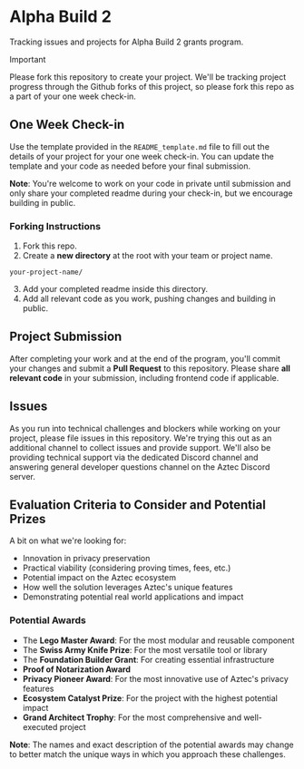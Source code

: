 # Alpha Build 2

Tracking issues and projects for Alpha Build 2 grants program.

> [!IMPORTANT]
> Please fork this repository to create your project. We'll be tracking project progress through the Github forks of this project, so please fork this repo as a part of your one week check-in.

## One Week Check-in 

Use the template provided in the `README_template.md` file to fill out the details of your project for your one week check-in. You can update the template and your code as needed before your final submission.

**Note**: You're welcome to work on your code in private until submission and only share your completed readme during your check-in, but we encourage building in public. 

### Forking Instructions

1. Fork this repo.
2. Create a **new directory** at the root with your team or project name.
```
your-project-name/
```
3. Add your completed readme inside this directory.
4. Add all relevant code as you work, pushing changes and building in public.
   
## Project Submission
After completing your work and at the end of the program, you'll commit your changes and submit a **Pull Request** to this repository. Please share **all relevant code** in your submission, including frontend code if applicable.

## Issues
As you run into technical challenges and blockers while working on your project, please file issues in this repository. We're trying this out as an additional channel to collect issues and provide support. We'll also be providing technical support via the dedicated Discord channel and answering general developer questions channel on the Aztec Discord server.

## Evaluation Criteria to Consider and Potential Prizes
A bit on what we're looking for: 
- Innovation in privacy preservation
- Practical viability (considering proving times, fees, etc.)
- Potential impact on the Aztec ecosystem
- How well the solution leverages Aztec's unique features
- Demonstrating potential real world applications and impact
### Potential Awards
- The **Lego Master Award**: For the most modular and reusable component
- The **Swiss Army Knife Prize**: For the most versatile tool or library
- The **Foundation Builder Grant**: For creating essential infrastructure
- **Proof of Notarization Award**
- **Privacy Pioneer Award**: For the most innovative use of Aztec's privacy features
- **Ecosystem Catalyst Prize**: For the project with the highest potential impact
- **Grand Architect Trophy**: For the most comprehensive and well-executed project

**Note**: The names and exact description of the potential awards may change to better match the unique ways in which you approach these challenges.

